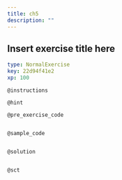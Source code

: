 ```yaml
---
title: ch5
description: ""
---
```


## Insert exercise title here

```yaml
type: NormalExercise
key: 22d94f41e2
xp: 100
```



`@instructions`


`@hint`


`@pre_exercise_code`
```{python}

```

`@sample_code`
```{python}

```

`@solution`
```{python}

```

`@sct`
```{python}

```
